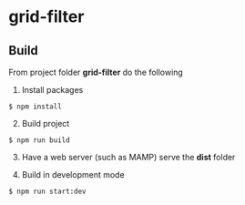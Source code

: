 # grid-filter

## Build

From project folder **grid-filter** do the following

1) Install packages

```
$ npm install
```

2) Build project

```
$ npm run build
```

3) Have a web server (such as MAMP) serve the **dist** folder

4) Build in development mode

```
$ npm run start:dev
```
